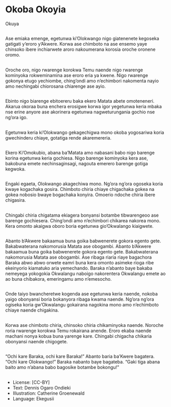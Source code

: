 # Okoba Okoyia
Okuya

##
Ase emiaka emenge, egetunwa ki’Olokwango nigo
giatenenete kegoseka gatigati y’eroro y’Akwere.
Korwa ase chimboto na ase ensemo yaye chinsoko
ibere inchiarwete aroro nakoumerana korosia oroche
oronene oromo.


##
Oroche oro, nigo rwarenge korokwa Temu naende nigo rwarenge
kominyoka rokweminamina ase eroro eria ya kwene.
Nigo rwarenge gokonya etugo yechiombe, ching’ondi amo
n’echimbori nakomenta nayio amo nechingabi chiorosana
chiarenge ase ayio.


##
Ebinto nigo biarenge ebitoereru baka ekero Matata
abete omoteneneri. Akarua okoraa buna enchera
erosigwe korwa igor yegetunwa keria mbaka nse
erine anyore ase akorinera egetunwa
nagweturungania gochio nse ng’ora igo.


##
Egetunwa keria ki’Olokwango gekagechigwa mono okoba
yogosariwa koria gwechinderu chiaye, gotatiga rende
akaremereria.


##
Ekero Ki’Omokubio, abana ba’Matata amo nabasani
babo nigo barenge korina egetunwa keria gochiesa.
Nigo barenge kominyoka kera ase, bakobuna emete
nechinsaginsagi, nagouta emerero barenge gotiga
kegwoka.


##
Engaki egaeta, Olokwango akagechiwa mono. Ng’ora ng’ora
ogoseka koria kwaye kogachaka gosira. Chimboto chiria chiaye
chigachaka gokea na gokea nobosio bwaye bogachaka konyira.
Omoerio ndoche chiria ibere chigasira.


##
Chingabi chiria chigatama ekiagera bonyansi
botambe tibwarengeoo ase barenge gochiesera.
Ching’ondi amo n’echimbori chikarea nakorea mono.
Kera omonto akaigwa oboro boria egetunwa
gio’Okwalango kiaigwete.


##
Abanto b’Akwere bakaamua buna goika babwenerete
gokora egento gete. Bakabwaterana nakomorusia
Matata ase obogambi.
Abanto b’Akwere bakaamua buna goika babwenerete
gokora egento gete. Bakabwaterana nakomorusia
Matata ase obogambi.
Ase ribaga riaria riaye bagachora Baraka abwo abwo
orwete eamri buna kera omonto asimeke rioga ribe
ekeinyorio kiamatuko aria yemechando. Baraka
n’abanto baye bakaba nemeyega yokogokia
Okwalangu naboigo nakorentera Okwalangu emete
ao ao buna chibakora, emeringamu amo
n’emesocho.


##
Onde taiyo bwancheretwe kogenda ase egetunwa
keria naende, nokoba yaigo obonyansi boria
bokanyora ribaga kwama naende. Ng’ora ng’ora
ogiseka koria gw’Okwalangu gokairana nagokina
mono amo n’echimboto chiaye naende chigakina.


##
Korwa ase chimboto chiria, chinsoko chiria chikaminyoka naende.
Noroche roria rwarenge korokwa Temu rokairana anende. Eroro
ekaba naende machani nonya kobua buna yarenge kare. Chingabi
chigacha chikaria obonyansi naende chigogete.


##
“Ochi kare Baraka, ochi kare Baraka!” Abanto baria
ba’Kwere bagatera.
“Ochi kare Olokwango!” Baraka nabanto baye
bagateba. “Gaki tiga abana baito amo n’abana babo
bagosike botambe bokongu!”


##
* License: [CC-BY]
* Text: Dennis Ogaro Ondieki
* Illustration: Catherine Groenewald
* Language: Ekegusii


